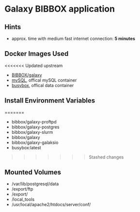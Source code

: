 # Galaxy BIBBOX application

## Hints
* approx. time with medium fast internet connection: **5 minutes**


## Docker Images Used
<<<<<<< Updated upstream
 * [BIBBOX/galaxy](https://hub.docker.com/r/bibbox/galaxy) 
 * [mySQL](https://hub.docker.com/_/mysql/), offical mySQL container
 * [busybox](https://hub.docker.com/_/busybox/), offical data container
 
## Install Environment Variables
=======
 * bibbox/galaxy-proftpd
 * bibbox/galaxy-postgres
 * bibbox/galaxy-slurm
 * bibbox/galaxy
 * bibbox/galaxy-galaksio
 * busybox:latest
>>>>>>> Stashed changes

## Mounted Volumes

- /var/lib/postgresql/data
- /export/ftp
- /export/
- /local_tools
- /usr/local/apache2/htdocs/server/conf/